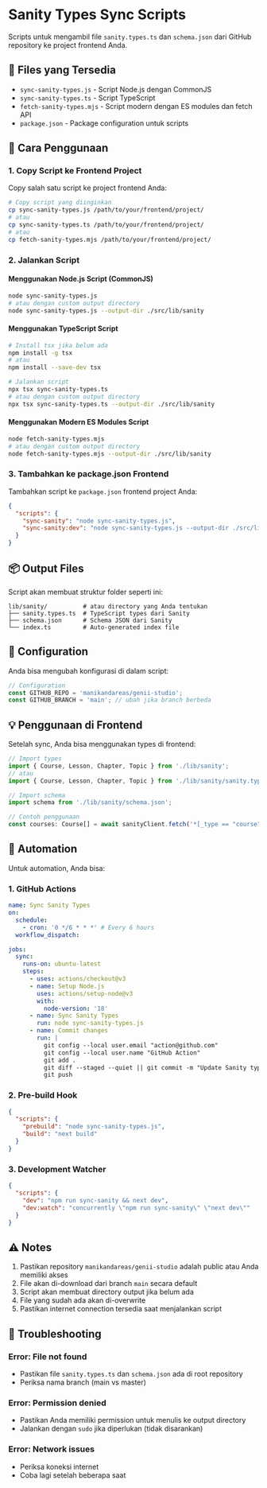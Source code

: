 # Sanity Types Sync Scripts

Scripts untuk mengambil file `sanity.types.ts` dan `schema.json` dari GitHub repository ke project frontend Anda.

## 📁 Files yang Tersedia

- `sync-sanity-types.js` - Script Node.js dengan CommonJS
- `sync-sanity-types.ts` - Script TypeScript 
- `fetch-sanity-types.mjs` - Script modern dengan ES modules dan fetch API
- `package.json` - Package configuration untuk scripts

## 🚀 Cara Penggunaan

### 1. Copy Script ke Frontend Project

Copy salah satu script ke project frontend Anda:

```bash
# Copy script yang diinginkan
cp sync-sanity-types.js /path/to/your/frontend/project/
# atau
cp sync-sanity-types.ts /path/to/your/frontend/project/
# atau  
cp fetch-sanity-types.mjs /path/to/your/frontend/project/
```

### 2. Jalankan Script

#### Menggunakan Node.js Script (CommonJS)
```bash
node sync-sanity-types.js
# atau dengan custom output directory
node sync-sanity-types.js --output-dir ./src/lib/sanity
```

#### Menggunakan TypeScript Script
```bash
# Install tsx jika belum ada
npm install -g tsx
# atau
npm install --save-dev tsx

# Jalankan script
npx tsx sync-sanity-types.ts
# atau dengan custom output directory
npx tsx sync-sanity-types.ts --output-dir ./src/lib/sanity
```

#### Menggunakan Modern ES Modules Script
```bash
node fetch-sanity-types.mjs
# atau dengan custom output directory
node fetch-sanity-types.mjs --output-dir ./src/lib/sanity
```

### 3. Tambahkan ke package.json Frontend

Tambahkan script ke `package.json` frontend project Anda:

```json
{
  "scripts": {
    "sync-sanity": "node sync-sanity-types.js",
    "sync-sanity:dev": "node sync-sanity-types.js --output-dir ./src/lib/sanity"
  }
}
```

## 📦 Output Files

Script akan membuat struktur folder seperti ini:

```
lib/sanity/          # atau directory yang Anda tentukan
├── sanity.types.ts  # TypeScript types dari Sanity
├── schema.json      # Schema JSON dari Sanity
└── index.ts         # Auto-generated index file
```

## 🔧 Configuration

Anda bisa mengubah konfigurasi di dalam script:

```javascript
// Configuration
const GITHUB_REPO = 'manikandareas/genii-studio';
const GITHUB_BRANCH = 'main'; // ubah jika branch berbeda
```

## 💡 Penggunaan di Frontend

Setelah sync, Anda bisa menggunakan types di frontend:

```typescript
// Import types
import { Course, Lesson, Chapter, Topic } from './lib/sanity';
// atau
import { Course, Lesson, Chapter, Topic } from './lib/sanity/sanity.types';

// Import schema
import schema from './lib/sanity/schema.json';

// Contoh penggunaan
const courses: Course[] = await sanityClient.fetch('*[_type == "course"]');
```

## 🔄 Automation

Untuk automation, Anda bisa:

### 1. GitHub Actions
```yaml
name: Sync Sanity Types
on:
  schedule:
    - cron: '0 */6 * * *' # Every 6 hours
  workflow_dispatch:

jobs:
  sync:
    runs-on: ubuntu-latest
    steps:
      - uses: actions/checkout@v3
      - name: Setup Node.js
        uses: actions/setup-node@v3
        with:
          node-version: '18'
      - name: Sync Sanity Types
        run: node sync-sanity-types.js
      - name: Commit changes
        run: |
          git config --local user.email "action@github.com"
          git config --local user.name "GitHub Action"
          git add .
          git diff --staged --quiet || git commit -m "Update Sanity types"
          git push
```

### 2. Pre-build Hook
```json
{
  "scripts": {
    "prebuild": "node sync-sanity-types.js",
    "build": "next build"
  }
}
```

### 3. Development Watcher
```json
{
  "scripts": {
    "dev": "npm run sync-sanity && next dev",
    "dev:watch": "concurrently \"npm run sync-sanity\" \"next dev\""
  }
}
```

## ⚠️ Notes

1. Pastikan repository `manikandareas/genii-studio` adalah public atau Anda memiliki akses
2. File akan di-download dari branch `main` secara default
3. Script akan membuat directory output jika belum ada
4. File yang sudah ada akan di-overwrite
5. Pastikan internet connection tersedia saat menjalankan script

## 🐛 Troubleshooting

### Error: File not found
- Pastikan file `sanity.types.ts` dan `schema.json` ada di root repository
- Periksa nama branch (main vs master)

### Error: Permission denied
- Pastikan Anda memiliki permission untuk menulis ke output directory
- Jalankan dengan `sudo` jika diperlukan (tidak disarankan)

### Error: Network issues
- Periksa koneksi internet
- Coba lagi setelah beberapa saat
